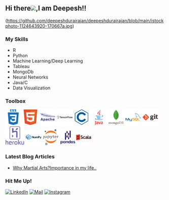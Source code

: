 
## Hi there<img src="https://raw.githubusercontent.com/MartinHeinz/MartinHeinz/master/wave.gif" width="30px">,I am Deepesh!!
(https://github.com/deepeshdurairajan/deepeshdurairajan/blob/main/istockphoto-1124643920-170667a.jpg)

### My Skills 
- R                                  
- Python                             
- Machine Learning/Deep Learning
- Tableau
- MongoDb
- Neural Networks
- Java/C
- Data Visualization


### Toolbox

<img src="https://github.com/devicons/devicon/blob/master/icons/css3/css3-plain-wordmark.svg" alt="CSS" width="50" height="50"/> <img src="https://github.com/devicons/devicon/blob/master/icons/html5/html5-original.svg" alt="HTML" width="50" height="50"/> 
<img src="https://github.com/devicons/devicon/blob/master/icons/apache/apache-line-wordmark.svg" alt="Apache" width="50" height="50"/> 
<img src="https://github.com/devicons/devicon/blob/master/icons/tensorflow/tensorflow-line-wordmark.svg" alt="TensorFlow" width="50" height="50"/> 
<img src="https://github.com/devicons/devicon/blob/master/icons/c/c-line.svg" alt="C" width="50" height="50"/> 
<img src="https://github.com/devicons/devicon/blob/master/icons/java/java-original-wordmark.svg" alt="Java" width="50" height="50"/> 
<img src="https://github.com/devicons/devicon/blob/master/icons/mongodb/mongodb-original-wordmark.svg" alt="MongoDB" width="50" height="50"/>
<img src="https://github.com/devicons/devicon/blob/master/icons/mysql/mysql-original-wordmark.svg" alt="MySQL" width="50" height="50"/>
<img src="https://github.com/devicons/devicon/blob/master/icons/git/git-original-wordmark.svg" alt="Git" width="50" height="50"/>
<img src="https://github.com/devicons/devicon/blob/master/icons/heroku/heroku-original-wordmark.svg" alt="Heroku" width="60" height="60"/>
<img src="https://github.com/devicons/devicon/blob/master/icons/numpy/numpy-original-wordmark.svg" alt="Numpy" width="50" height="50"/>
<img src="https://github.com/devicons/devicon/blob/master/icons/jupyter/jupyter-original-wordmark.svg" alt="jupyter" width="50" height="50"/>
<img src="https://github.com/devicons/devicon/blob/master/icons/pandas/pandas-original-wordmark.svg" alt="Pandas" width="50" height="50"/><img src="https://github.com/devicons/devicon/blob/master/icons/scala/scala-original-wordmark.svg" alt="Scala" width="50" height="50"/> 

### Latest Blog Articles

<!-- BLOG-POST-LIST:START -->
- [Why Martial Arts?Importance in my life..](https://medium.com/@deepesh.durairajan/why-martial-arts-importance-in-my-life-1eee7883049c)
<!-- BLOG-POST-LIST:END -->

### Hit Me Up!
[![LinkedIn](https://img.shields.io/badge/LinkedIn-Deepesh%20Durairajan-blue)](https://www.linkedin.com/in/deepesh-durairajan-90135719b)
[![Mail](https://img.shields.io/badge/Mail-deepesh.durairajan%40gmail.com-green)](mailto:deepesh.durairajan@gmail.com)
[![Instagram](https://img.shields.io/badge/Instagram-%40deepeshdurairajan-orange)](https://www.instagram.com/deepeshdurairajan/)




